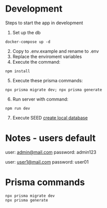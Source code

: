 # Development
Steps to start the app in development

1. Set up the db
```
docker-compose up -d
```
2. Copy to .env.example and rename to .env
3. Replace the enviroment variables
4. Execute the command:
```
npm install
```
5. Execute these prisma commands:
```
npx prisma migrate dev; npx prisma generate
```
6. Run server with command:
```
npm run dev
```
7. Execute SEED [create local database](http://localhost:3000/api/seed)

# Notes - users default
user: admin@mail.com
password: admin123

user: user1@mail.com
password: user01

# Prisma commands
```
npx prisma migrate dev
npx prisma generate
```
